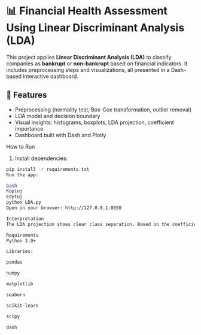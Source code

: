 # 📊 Financial Health Assessment Using Linear Discriminant Analysis (LDA)

This project applies **Linear Discriminant Analysis (LDA)** to classify companies as **bankrupt** or **non-bankrupt** based on financial indicators. It includes preprocessing steps and visualizations, all presented in a Dash-based interactive dashboard.

## 🚀 Features

- Preprocessing (normality test, Box-Cox transformation, outlier removal)
- LDA model and decision boundary
- Visual insights: histograms, boxplots, LDA projection, coefficient importance
- Dashboard built with Dash and Plotly


How to Run

1. Install dependencies:

```bash
pip install -r requirements.txt
Run the app:

bash
Kopiuj
Edytuj
python LDA.py
Open in your browser: http://127.0.0.1:8050

Interpretation
The LDA projection shows clear class separation. Based on the coefficients plot, variables like V₅, V₆, and V₂₀ have the strongest influence on classification.

Requirements
Python 3.9+

Libraries:

pandas

numpy

matplotlib

seaborn

scikit-learn

scipy

dash
